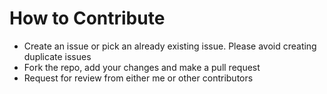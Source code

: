# How to Contribute

- Create an issue or pick an already existing issue. Please avoid creating duplicate issues
- Fork the repo, add your changes and make a pull request
- Request for review from either me or other contributors